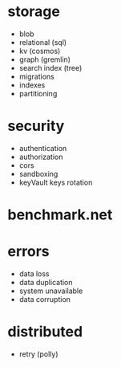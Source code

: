 
# storage
  * blob
  * relational (sql)
  * kv (cosmos)
  * graph (gremlin)
  * search index (tree)
  * migrations
  * indexes
  * partitioning
# security
  * authentication
  * authorization
  * cors
  * sandboxing
  * keyVault keys rotation
# benchmark.net
# errors
  * data loss
  * data duplication
  * system unavailable
  * data corruption
# distributed
  * retry (polly)
 
